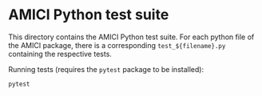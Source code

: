 # AMICI Python test suite

This directory contains the AMICI Python test suite. For each python file
of the AMICI package, there is a corresponding `test_${filename}.py` containing
the respective tests.

Running tests (requires the `pytest` package to be installed):

    pytest
